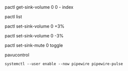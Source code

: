 pactl 
get-sink-volume 0
0 - index

pactl list

pactl set-sink-volume 0 +3%

pactl set-sink-volume 0 -3%

pactl set-sink-mute 0 toggle

pavucontrol

```
systemctl --user enable --now pipewire pipewire-pulse
```